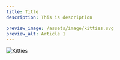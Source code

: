 ```yaml
---
title: Title
description: This is description

preview_image: /assets/image/kitties.svg
preview_alt: Article 1
---
```


![Kitties](images/entre.png)

